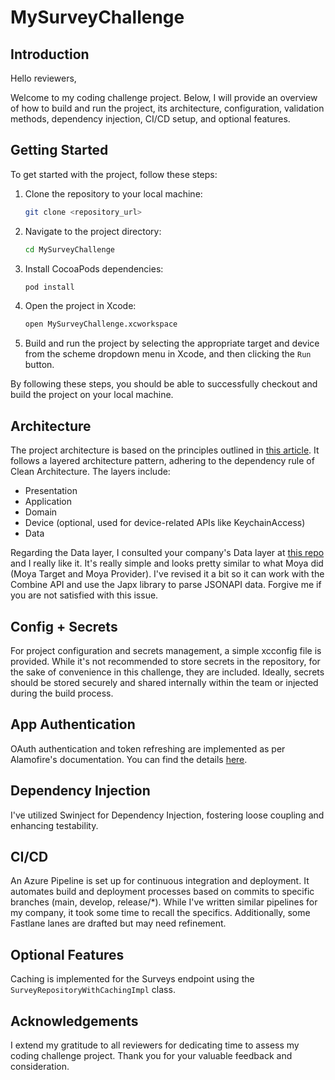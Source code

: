 # MySurveyChallenge

## Introduction

Hello reviewers,

Welcome to my coding challenge project. Below, I will provide an overview of how to build and run the project, its architecture, configuration, validation methods, dependency injection, CI/CD setup, and optional features.

## Getting Started

To get started with the project, follow these steps:

1. Clone the repository to your local machine:

    ```bash
    git clone <repository_url>
    ```

2. Navigate to the project directory:

    ```bash
    cd MySurveyChallenge
    ```

3. Install CocoaPods dependencies:

    ```bash
    pod install
    ```

4. Open the project in Xcode:

    ```bash
    open MySurveyChallenge.xcworkspace
    ```

5. Build and run the project by selecting the appropriate target and device from the scheme dropdown menu in Xcode, and then clicking the `Run` button.

By following these steps, you should be able to successfully checkout and build the project on your local machine.

## Architecture

The project architecture is based on the principles outlined in [this article](https://herbertograca.com/2017/11/16/explicit-architecture-01-ddd-hexagonal-onion-clean-cqrs-how-i-put-it-all-together/). It follows a layered architecture pattern, adhering to the dependency rule of Clean Architecture. The layers include:

- Presentation
- Application
- Domain
- Device (optional, used for device-related APIs like KeychainAccess)
- Data

Regarding the Data layer, I consulted your company's Data layer at [this repo](https://github.com/nimblehq/ios-templates/tree/main) and I really like it. It's really simple and looks pretty similar to what Moya did (Moya Target and Moya Provider). I've revised it a bit so it can work with the Combine API and use the Japx library to parse JSONAPI data. Forgive me if you are not satisfied with this issue.

## Config + Secrets

For project configuration and secrets management, a simple xcconfig file is provided. While it's not recommended to store secrets in the repository, for the sake of convenience in this challenge, they are included. Ideally, secrets should be stored securely and shared internally within the team or injected during the build process.

## App Authentication

OAuth authentication and token refreshing are implemented as per Alamofire's documentation. You can find the details [here](https://github.com/Alamofire/Alamofire/blob/master/Documentation/AdvancedUsage.md).

## Dependency Injection
I've utilized Swinject for Dependency Injection, fostering loose coupling and enhancing testability.

## CI/CD

An Azure Pipeline is set up for continuous integration and deployment. It automates build and deployment processes based on commits to specific branches (main, develop, release/*). While I've written similar pipelines for my company, it took some time to recall the specifics. Additionally, some Fastlane lanes are drafted but may need refinement.

## Optional Features

Caching is implemented for the Surveys endpoint using the `SurveyRepositoryWithCachingImpl` class.

## Acknowledgements

I extend my gratitude to all reviewers for dedicating time to assess my coding challenge project. Thank you for your valuable feedback and consideration.